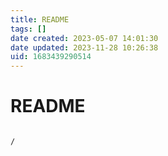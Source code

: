 ```yaml
---
title: README
tags: []
date created: 2023-05-07 14:01:30
date updated: 2023-11-28 10:26:38
uid: 1683439290514
---
```


# README

```ActivityHistory

/

```


